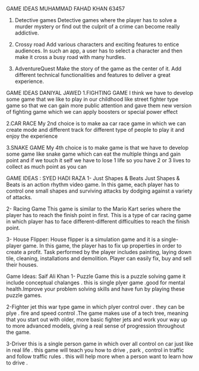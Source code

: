 GAME IDEAS
MUHAMMAD FAHAD KHAN 63457
1. Detective games
Detective games where the player has to solve a murder mystery
or find out the culprit of a crime can become really addictive.

2. Crossy road
Add various characters and exciting features to entice 
audiences. In such an app, a user has to select a character 
and then make it cross a busy road with many hurdles.

3. AdventureQuest
Make the story of the game as the center of it. Add different 
technical functionalities and features to deliver a great experience.


GAME IDEAS
DANIYAL JAWED
1.FIGHTING GAME 
I think we have to develop some game  that we like to play in our
 childhood like street fighter type game so that we can gain more
 public attention and gave them new version of fighting game which
 we can apply boosters or special power effect

2.CAR RACE 
My 2nd choice is to make aa car race game in which we can create
 mode  and different track for different type of people to play 
it and enjoy the experience

3.SNAKE GAME 
My 4th  choice is to make game is that we have to develop some 
game like snake game which can eat the multiple things and
 gain point and if we touch it self we have to lose 1 life 
so you have 2 or 3 lives to collect as much point as you can



GAME IDEAS : SYED HADI RAZA 
1-  Just Shapes & Beats
Just Shapes & Beats is an action rhythm video game. In this game, each player has to control one small shapes and surviving attacks by dodging against a variety of attacks.

2-  Racing Game
This game is similar to the Mario Kart series where the player has to reach the finish point in first. This is a type of car racing game in which player has to face different-different difficulties to reach the finish point.

3- House Flipper: House flipper is a simulation game and it is a single-player game. In this game, the player has to fix up properties in order to create a profit. Task performed by the player includes painting, laying down tile, cleaning, installations and demolition. Player can easily fix, buy and sell their houses.


Game Ideas: Saif Ali Khan
1- Puzzle Game 
this is a puzzle solving game it include conceptual chalanges . this is single plyer game .good for mental health.Improve your problem solving skills and have fun by playing these puzzle games.

2-Fighter jet 
this war type game in which plyer control over . they can be plye . fire and speed control .The game makes use of a tech tree, meaning that you start out with older, more basic fighter jets and work your way up to more advanced models, giving a real sense of progression throughout the game.

3-Driver
this is a single person game in which over all control on car just like in real life . this game will teach you how to drive , park , control in traffic and follow traffic rules . this will help more when a person want to learn how to drive .
